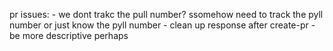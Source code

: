 pr issues: 
    - we dont trakc the pull number? ssomehow need to track the pyll  number or just know the pyll number
    - clean up response after create-pr - be more descriptive perhaps